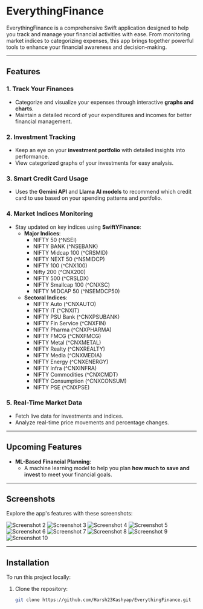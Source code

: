 # EverythingFinance

EverythingFinance is a comprehensive Swift application designed to help you track and manage your financial activities with ease. From monitoring market indices to categorizing expenses, this app brings together powerful tools to enhance your financial awareness and decision-making.

---

## Features

### 1. **Track Your Finances**
   - Categorize and visualize your expenses through interactive **graphs and charts**.
   - Maintain a detailed record of your expenditures and incomes for better financial management.

### 2. **Investment Tracking**
   - Keep an eye on your **investment portfolio** with detailed insights into performance.
   - View categorized graphs of your investments for easy analysis.

### 3. **Smart Credit Card Usage**
   - Uses the **Gemini API** and **Llama AI models** to recommend which credit card to use based on your spending patterns and portfolio.

### 4. **Market Indices Monitoring**
   - Stay updated on key indices using **SwiftYFinance**:
     - **Major Indices**:
       - NIFTY 50 (^NSEI)
       - NIFTY BANK (^NSEBANK)
       - NIFTY Midcap 100 (^CRSMID)
       - NIFTY NEXT 50 (^NSMIDCP)
       - NIFTY 100 (^CNX100)
       - Nifty 200 (^CNX200)
       - NIFTY 500 (^CRSLDX)
       - NIFTY Smallcap 100 (^CNXSC)
       - NIFTY MIDCAP 50 (^NSEMDCP50)
     - **Sectoral Indices**:
       - NIFTY Auto (^CNXAUTO)
       - NIFTY IT (^CNXIT)
       - NIFTY PSU Bank (^CNXPSUBANK)
       - NIFTY Fin Service (^CNXFIN)
       - NIFTY Pharma (^CNXPHARMA)
       - NIFTY FMCG (^CNXFMCG)
       - NIFTY Metal (^CNXMETAL)
       - NIFTY Realty (^CNXREALTY)
       - NIFTY Media (^CNXMEDIA)
       - NIFTY Energy (^CNXENERGY)
       - NIFTY Infra (^CNXINFRA)
       - NIFTY Commodities (^CNXCMDT)
       - NIFTY Consumption (^CNXCONSUM)
       - NIFTY PSE (^CNXPSE)

### 5. **Real-Time Market Data**
   - Fetch live data for investments and indices.
   - Analyze real-time price movements and percentage changes.

---

## Upcoming Features
- **ML-Based Financial Planning**:
  - A machine learning model to help you plan **how much to save and invest** to meet your financial goals.

---

## Screenshots
Explore the app's features with these screenshots:

![Screenshot 2](https://github.com/Harsh23Kashyap/EverythingFinance/blob/main/Screenshots/ss2.png)
![Screenshot 3](https://github.com/Harsh23Kashyap/EverythingFinance/blob/main/Screenshots/ss3.png)
![Screenshot 4](https://github.com/Harsh23Kashyap/EverythingFinance/blob/main/Screenshots/ss4.png)
![Screenshot 5](https://github.com/Harsh23Kashyap/EverythingFinance/blob/main/Screenshots/ss5.png)
![Screenshot 6](https://github.com/Harsh23Kashyap/EverythingFinance/blob/main/Screenshots/ss6.png)
![Screenshot 7](https://github.com/Harsh23Kashyap/EverythingFinance/blob/main/Screenshots/ss7.png)
![Screenshot 8](https://github.com/Harsh23Kashyap/EverythingFinance/blob/main/Screenshots/ss8.png)
![Screenshot 9](https://github.com/Harsh23Kashyap/EverythingFinance/blob/main/Screenshots/ss9.png)
![Screenshot 10](https://github.com/Harsh23Kashyap/EverythingFinance/blob/main/Screenshots/ss10.png)

---

## Installation
To run this project locally:
1. Clone the repository:
   ```bash
   git clone https://github.com/Harsh23Kashyap/EverythingFinance.git
